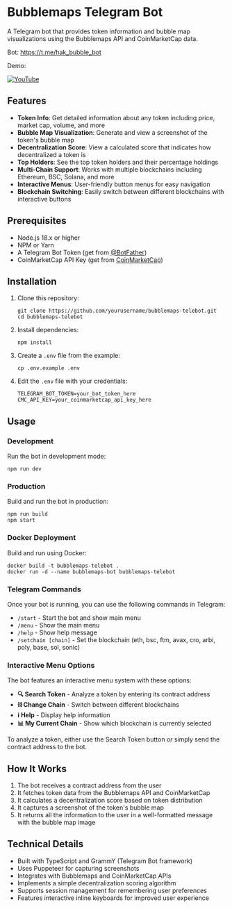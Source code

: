 # Bubblemaps Telegram Bot

A Telegram bot that provides token information and bubble map visualizations using the Bubblemaps API and CoinMarketCap data.

Bot: https://t.me/hak_bubble_bot

Demo: 

[![YouTube](http://i.ytimg.com/vi/6IX3_ao5giI/hqdefault.jpg)](https://www.youtube.com/watch?v=6IX3_ao5giI)

## Features

- **Token Info**: Get detailed information about any token including price, market cap, volume, and more
- **Bubble Map Visualization**: Generate and view a screenshot of the token's bubble map
- **Decentralization Score**: View a calculated score that indicates how decentralized a token is
- **Top Holders**: See the top token holders and their percentage holdings
- **Multi-Chain Support**: Works with multiple blockchains including Ethereum, BSC, Solana, and more
- **Interactive Menus**: User-friendly button menus for easy navigation
- **Blockchain Switching**: Easily switch between different blockchains with interactive buttons

## Prerequisites

- Node.js 18.x or higher
- NPM or Yarn
- A Telegram Bot Token (get from [@BotFather](https://t.me/BotFather))
- CoinMarketCap API Key (get from [CoinMarketCap](https://coinmarketcap.com/api/))

## Installation

1. Clone this repository:
   ```
   git clone https://github.com/yourusername/bubblemaps-telebot.git
   cd bubblemaps-telebot
   ```

2. Install dependencies:
   ```
   npm install
   ```

3. Create a `.env` file from the example:
   ```
   cp .env.example .env
   ```

4. Edit the `.env` file with your credentials:
   ```
   TELEGRAM_BOT_TOKEN=your_bot_token_here
   CMC_API_KEY=your_coinmarketcap_api_key_here
   ```

## Usage

### Development

Run the bot in development mode:

```
npm run dev
```

### Production

Build and run the bot in production:

```
npm run build
npm start
```

### Docker Deployment

Build and run using Docker:

```
docker build -t bubblemaps-telebot .
docker run -d --name bubblemaps-bot bubblemaps-telebot
```

### Telegram Commands

Once your bot is running, you can use the following commands in Telegram:

- `/start` - Start the bot and show main menu
- `/menu` - Show the main menu
- `/help` - Show help message
- `/setchain [chain]` - Set the blockchain (eth, bsc, ftm, avax, cro, arbi, poly, base, sol, sonic)

### Interactive Menu Options

The bot features an interactive menu system with these options:

- **🔍 Search Token** - Analyze a token by entering its contract address
- **⛓️ Change Chain** - Switch between different blockchains
- **ℹ️ Help** - Display help information
- **📊 My Current Chain** - Show which blockchain is currently selected

To analyze a token, either use the Search Token button or simply send the contract address to the bot.

## How It Works

1. The bot receives a contract address from the user
2. It fetches token data from the Bubblemaps API and CoinMarketCap
3. It calculates a decentralization score based on token distribution
4. It captures a screenshot of the token's bubble map
5. It returns all the information to the user in a well-formatted message with the bubble map image

## Technical Details

- Built with TypeScript and GrammY (Telegram Bot framework)
- Uses Puppeteer for capturing screenshots
- Integrates with Bubblemaps and CoinMarketCap APIs
- Implements a simple decentralization scoring algorithm
- Supports session management for remembering user preferences
- Features interactive inline keyboards for improved user experience
